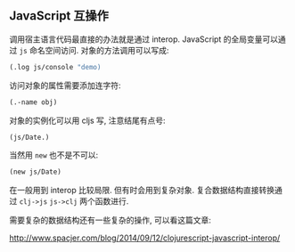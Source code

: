 
JavaScript 互操作
----

调用宿主语言代码最直接的办法就是通过 interop.
JavaScript 的全局变量可以通过 `js` 命名空间访问.
对象的方法调用可以写成:

```clojure
(.log js/console "demo)
```

访问对象的属性需要添加连字符:

```clojure
(.-name obj)
```

对象的实例化可以用 cljs 写, 注意结尾有点号:

```clojure
(js/Date.)
```

当然用 `new` 也不是不可以:

```clojure
(new js/Date)
```

在一般用到 interop 比较局限. 但有时会用到复杂对象.
复合数据结构直接转换通过 `clj->js` `js->clj` 两个函数进行.

需要复杂的数据结构还有一些复杂的操作, 可以看这篇文章:

http://www.spacjer.com/blog/2014/09/12/clojurescript-javascript-interop/
